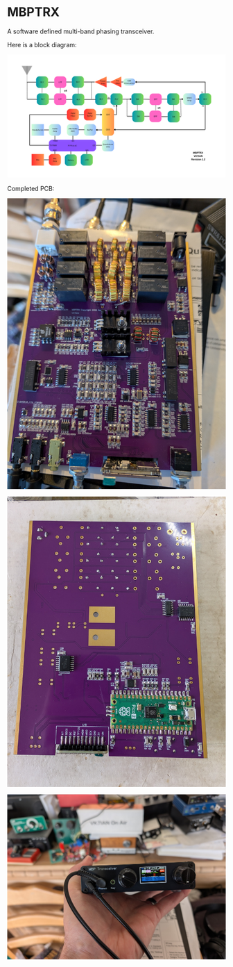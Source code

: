 # MBPTRX
A software defined multi-band phasing transceiver.

Here is a block diagram:

![alt text](https://github.com/ianm8/MBPTRX/blob/main/docs/MBPTRX.png?raw=true)

Completed PCB:

![alt text](https://github.com/ianm8/MBPTRX/blob/main/docs/MBPTRX-PCB-Complete.jpg?raw=true)

![alt text](https://github.com/ianm8/MBPTRX/blob/main/docs/MBPTRX-PCB-Bottom.jpg?raw=true)

![alt text](https://github.com/ianm8/MBPTRX/blob/main/docs/MBPTRX-Boxed.jpg?raw=true)

